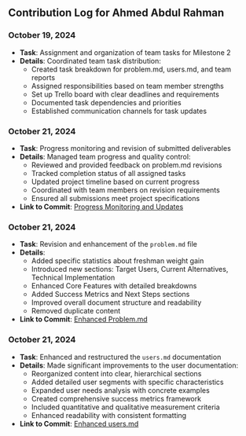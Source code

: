 ## Contribution Log for Ahmed Abdul Rahman

### October 19, 2024
- **Task**: Assignment and organization of team tasks for Milestone 2
- **Details**: Coordinated team task distribution:
  - Created task breakdown for problem.md, users.md, and team reports
  - Assigned responsibilities based on team member strengths
  - Set up Trello board with clear deadlines and requirements
  - Documented task dependencies and priorities
  - Established communication channels for task updates

### October 21, 2024
- **Task**: Progress monitoring and revision of submitted deliverables
- **Details**: Managed team progress and quality control:
  - Reviewed and provided feedback on problem.md revisions
  - Tracked completion status of all assigned tasks
  - Updated project timeline based on current progress
  - Coordinated with team members on revision requirements
  - Ensured all submissions meet project specifications
- **Link to Commit**: [Progress Monitoring and Updates](https://github.com/MominHumayon/326FinalProject/commit/34dd894025d73cf72288301d0571adbc1d05ebda)

### October 21, 2024
- **Task**: Revision and enhancement of the `problem.md` file
- **Details**: 
  - Added specific statistics about freshman weight gain
  - Introduced new sections: Target Users, Current Alternatives, Technical Implementation
  - Enhanced Core Features with detailed breakdowns
  - Added Success Metrics and Next Steps sections
  - Improved overall document structure and readability
  - Removed duplicate content
- **Link to Commit**: [Enhanced Problem.md](https://github.com/MominHumayon/326FinalProject/commit/34dd894025d73cf72288301d0571adbc1d05ebda)


### October 21, 2024
- **Task**: Enhanced and restructured the `users.md` documentation
- **Details**: Made significant improvements to the user documentation:
  - Reorganized content into clear, hierarchical sections
  - Added detailed user segments with specific characteristics
  - Expanded user needs analysis with concrete examples
  - Created comprehensive success metrics framework
  - Included quantitative and qualitative measurement criteria
  - Enhanced readability with consistent formatting
- **Link to Commit**: [Enhanced users.md](https://github.com/MominHumayon/326FinalProject/commit/34dd894025d73cf72288301d0571adbc1d05ebda)